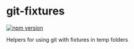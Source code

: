 # git-fixtures

[![npm version](https://badge.fury.io/js/git-fixtures.svg)](https://badge.fury.io/js/git-fixtures)

Helpers for using git with fixtures in temp folders
